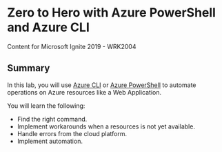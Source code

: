 # Zero to Hero with Azure PowerShell and Azure CLI

Content for Microsoft Ignite 2019 - WRK2004

## Summary

In this lab, you will use [Azure CLI](https://docs.microsoft.com/en-us/cli/azure/install-azure-cli?view=azure-cli-latest) or [Azure PowerShell](https://docs.microsoft.com/en-us/powershell/azure/?view=azps-2.8.0) to automate operations on Azure resources like a Web Application.

You will learn the following:

- Find the right command.
- Implement workarounds when a resources is not yet available.
- Handle errors from the cloud platform.
- Implement automation.
